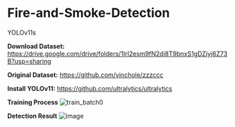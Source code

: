 # Fire-and-Smoke-Detection
YOLOv11s

**Download Dataset:**
https://drive.google.com/drive/folders/1IrI2esm9fN2di8T9bnxS1gDZjyj6Z73B?usp=sharing

**Original Dataset:**
https://github.com/vinchole/zzzccc

**Install YOLOv11:**
https://github.com/ultralytics/ultralytics

**Training Process**
![train_batch0](https://github.com/user-attachments/assets/c62470af-4ec1-47d5-8228-113c6dcba488)


**Detection Result**
![image](https://github.com/user-attachments/assets/14b5c7ab-782c-4dc4-ade9-c47690500df9)

